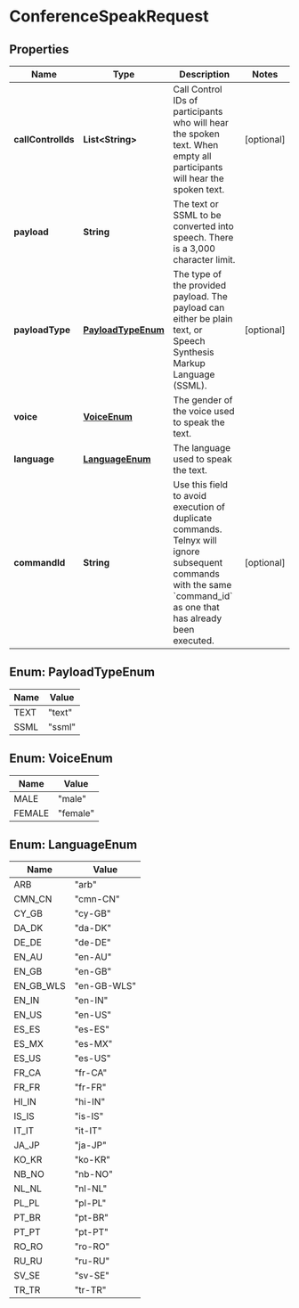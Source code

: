 

# ConferenceSpeakRequest


## Properties

Name | Type | Description | Notes
------------ | ------------- | ------------- | -------------
**callControlIds** | **List&lt;String&gt;** | Call Control IDs of participants who will hear the spoken text. When empty all participants will hear the spoken text. |  [optional]
**payload** | **String** | The text or SSML to be converted into speech. There is a 3,000 character limit. | 
**payloadType** | [**PayloadTypeEnum**](#PayloadTypeEnum) | The type of the provided payload. The payload can either be plain text, or Speech Synthesis Markup Language (SSML). |  [optional]
**voice** | [**VoiceEnum**](#VoiceEnum) | The gender of the voice used to speak the text. | 
**language** | [**LanguageEnum**](#LanguageEnum) | The language used to speak the text. | 
**commandId** | **String** | Use this field to avoid execution of duplicate commands. Telnyx will ignore subsequent commands with the same &#x60;command_id&#x60; as one that has already been executed. |  [optional]



## Enum: PayloadTypeEnum

Name | Value
---- | -----
TEXT | &quot;text&quot;
SSML | &quot;ssml&quot;



## Enum: VoiceEnum

Name | Value
---- | -----
MALE | &quot;male&quot;
FEMALE | &quot;female&quot;



## Enum: LanguageEnum

Name | Value
---- | -----
ARB | &quot;arb&quot;
CMN_CN | &quot;cmn-CN&quot;
CY_GB | &quot;cy-GB&quot;
DA_DK | &quot;da-DK&quot;
DE_DE | &quot;de-DE&quot;
EN_AU | &quot;en-AU&quot;
EN_GB | &quot;en-GB&quot;
EN_GB_WLS | &quot;en-GB-WLS&quot;
EN_IN | &quot;en-IN&quot;
EN_US | &quot;en-US&quot;
ES_ES | &quot;es-ES&quot;
ES_MX | &quot;es-MX&quot;
ES_US | &quot;es-US&quot;
FR_CA | &quot;fr-CA&quot;
FR_FR | &quot;fr-FR&quot;
HI_IN | &quot;hi-IN&quot;
IS_IS | &quot;is-IS&quot;
IT_IT | &quot;it-IT&quot;
JA_JP | &quot;ja-JP&quot;
KO_KR | &quot;ko-KR&quot;
NB_NO | &quot;nb-NO&quot;
NL_NL | &quot;nl-NL&quot;
PL_PL | &quot;pl-PL&quot;
PT_BR | &quot;pt-BR&quot;
PT_PT | &quot;pt-PT&quot;
RO_RO | &quot;ro-RO&quot;
RU_RU | &quot;ru-RU&quot;
SV_SE | &quot;sv-SE&quot;
TR_TR | &quot;tr-TR&quot;



